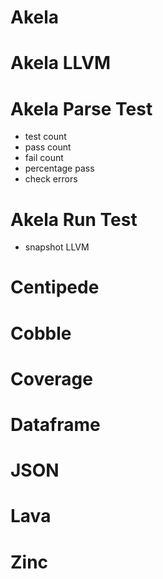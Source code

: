 # Akela

# Akela LLVM

# Akela Parse Test
* test count
* pass count
* fail count
* percentage pass
* check errors

# Akela Run Test
* snapshot LLVM

# Centipede

# Cobble

# Coverage

# Dataframe

# JSON

# Lava

# Zinc
